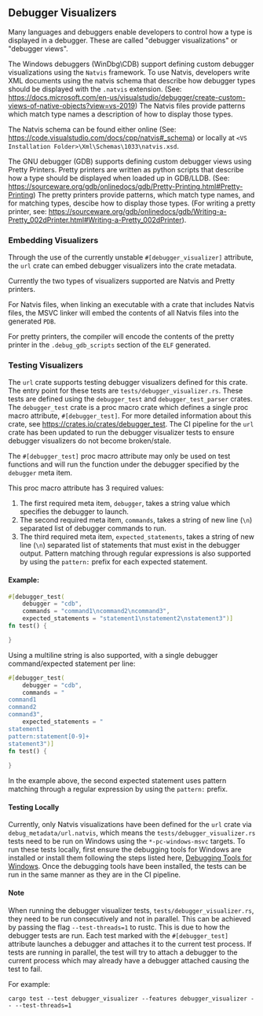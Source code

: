 ## Debugger Visualizers

Many languages and debuggers enable developers to control how a type is
displayed in a debugger. These are called "debugger visualizations" or "debugger
views".

The Windows debuggers (WinDbg\CDB) support defining custom debugger visualizations using
the `Natvis` framework. To use Natvis, developers write XML documents using the natvis
schema that describe how debugger types should be displayed with the `.natvis` extension.
(See: https://docs.microsoft.com/en-us/visualstudio/debugger/create-custom-views-of-native-objects?view=vs-2019)
The Natvis files provide patterns which match type names a description of how to display
those types.

The Natvis schema can be found either online (See: https://code.visualstudio.com/docs/cpp/natvis#_schema)
or locally at `<VS Installation Folder>\Xml\Schemas\1033\natvis.xsd`.

The GNU debugger (GDB) supports defining custom debugger views using Pretty Printers.
Pretty printers are written as python scripts that describe how a type should be displayed
when loaded up in GDB/LLDB. (See: https://sourceware.org/gdb/onlinedocs/gdb/Pretty-Printing.html#Pretty-Printing)
The pretty printers provide patterns, which match type names, and for matching
types, descibe how to display those types. (For writing a pretty printer, see: https://sourceware.org/gdb/onlinedocs/gdb/Writing-a-Pretty_002dPrinter.html#Writing-a-Pretty_002dPrinter).

### Embedding Visualizers

Through the use of the currently unstable `#[debugger_visualizer]` attribute, the `url`
crate can embed debugger visualizers into the crate metadata.

Currently the two types of visualizers supported are Natvis and Pretty printers.

For Natvis files, when linking an executable with a crate that includes Natvis files,
the MSVC linker will embed the contents of all Natvis files into the generated `PDB`.

For pretty printers, the compiler will encode the contents of the pretty printer
in the `.debug_gdb_scripts` section of the `ELF` generated.

### Testing Visualizers

The `url` crate supports testing debugger visualizers defined for this crate. The entry point for
these tests are `tests/debugger_visualizer.rs`. These tests are defined using the `debugger_test` and
`debugger_test_parser` crates. The `debugger_test` crate is a proc macro crate which defines a
single proc macro attribute, `#[debugger_test]`. For more detailed information about this crate,
see https://crates.io/crates/debugger_test. The CI pipeline for the `url` crate has been updated
to run the debugger visualizer tests to ensure debugger visualizers do not become broken/stale.

The `#[debugger_test]` proc macro attribute may only be used on test functions and will run the
function under the debugger specified by the `debugger` meta item.

This proc macro attribute has 3 required values:

1. The first required meta item, `debugger`, takes a string value which specifies the debugger to launch.
2. The second required meta item, `commands`, takes a string of new line (`\n`) separated list of debugger
commands to run.
3. The third required meta item, `expected_statements`, takes a string of new line (`\n`) separated list of
statements that must exist in the debugger output. Pattern matching through regular expressions is also
supported by using the `pattern:` prefix for each expected statement.

#### Example:

```rust
#[debugger_test(
    debugger = "cdb",
    commands = "command1\ncommand2\ncommand3",
    expected_statements = "statement1\nstatement2\nstatement3")]
fn test() {

}
```

Using a multiline string is also supported, with a single debugger command/expected statement per line:

```rust
#[debugger_test(
    debugger = "cdb",
    commands = "
command1
command2
command3",
    expected_statements = "
statement1
pattern:statement[0-9]+
statement3")]
fn test() {
    
}
```

In the example above, the second expected statement uses pattern matching through a regular expression
by using the `pattern:` prefix.

#### Testing Locally

Currently, only Natvis visualizations have been defined for the `url` crate via `debug_metadata/url.natvis`,
which means the `tests/debugger_visualizer.rs` tests need to be run on Windows using the `*-pc-windows-msvc` targets.
To run these tests locally, first ensure the debugging tools for Windows are installed or install them following
the steps listed here, [Debugging Tools for Windows](https://docs.microsoft.com/en-us/windows-hardware/drivers/debugger/).
Once the debugging tools have been installed, the tests can be run in the same manner as they are in the CI
pipeline.

#### Note

When running the debugger visualizer tests, `tests/debugger_visualizer.rs`, they need to be run consecutively
and not in parallel. This can be achieved by passing the flag `--test-threads=1` to rustc. This is due to
how the debugger tests are run. Each test marked with the `#[debugger_test]` attribute launches a debugger
and attaches it to the current test process. If tests are running in parallel, the test will try to attach
a debugger to the current process which may already have a debugger attached causing the test to fail.

For example:

```
cargo test --test debugger_visualizer --features debugger_visualizer -- --test-threads=1
```
